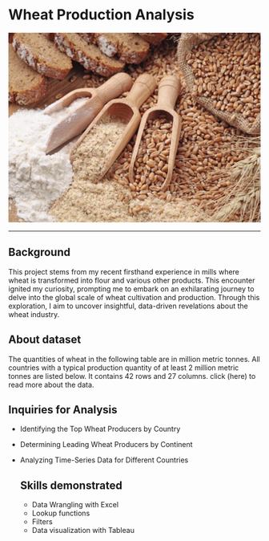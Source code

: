 # Wheat Production Analysis
![](Wheat.png.jpg)

---

## Background
This project stems from my recent firsthand experience in mills where wheat is transformed into flour and various other products. This encounter ignited my curiosity, prompting me to embark on an exhilarating journey to delve into the global scale of wheat cultivation and production. Through this exploration, I aim to uncover insightful, data-driven revelations about the wheat industry.


## About dataset
The quantities of wheat in the following table are in million metric tonnes. All countries with a typical production quantity of at least 2 million metric tonnes are listed below. It contains 42 rows and 27 columns. click (here) to read more about the data.


## Inquiries for Analysis
- Identifying the Top Wheat Producers by Country
- Determining Leading Wheat Producers by Continent
- Analyzing Time-Series Data for Different Countries

  ## Skills demonstrated
  - Data Wrangling with Excel
  - Lookup functions
  - Filters
  - Data visualization with Tableau
